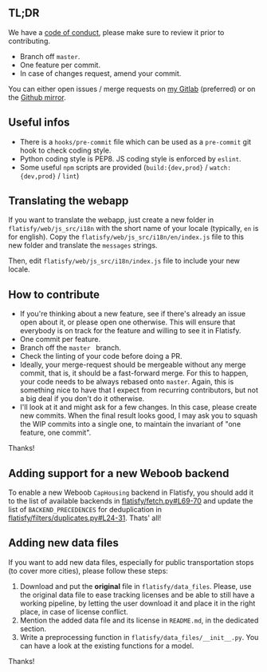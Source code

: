 ## TL;DR

We have a [code of conduct](CodeOfConduct.md), please make sure to review it
prior to contributing.

* Branch off `master`.
* One feature per commit.
* In case of changes request, amend your commit.

You can either open issues / merge requests on [my
Gitlab](https://git.phyks.me/Phyks/flatisfy/) (preferred) or on the [Github
mirror](https://github.com/phyks/flatisfy).


## Useful infos

* There is a `hooks/pre-commit` file which can be used as a `pre-commit` git
  hook to check coding style.
* Python coding style is PEP8. JS coding style is enforced by `eslint`.
* Some useful `npm` scripts are provided (`build:{dev,prod}` /
  `watch:{dev,prod}` / `lint`)


## Translating the webapp

If you want to translate the webapp, just create a new folder in
`flatisfy/web/js_src/i18n` with the short name of your locale (typically, `en`
is for english). Copy the `flatisfy/web/js_src/i18n/en/index.js` file to this
new folder and translate the `messages` strings.

Then, edit `flatisfy/web/js_src/i18n/index.js` file to include your new
locale.


## How to contribute

* If you're thinking about a new feature, see if there's already an issue open
  about it, or please open one otherwise. This will ensure that everybody is on
  track for the feature and willing to see it in Flatisfy.
* One commit per feature.
* Branch off the `master ` branch.
* Check the linting of your code before doing a PR.
* Ideally, your merge-request should be mergeable without any merge commit, that
  is, it should be a fast-forward merge. For this to happen, your code needs to
  be always rebased onto `master`. Again, this is something nice to have that
  I expect from recurring contributors, but not a big deal if you don't do it
  otherwise.
* I'll look at it and might ask for a few changes. In this case, please create
  new commits. When the final result looks good, I may ask you to squash the
  WIP commits into a single one, to maintain the invariant of "one feature, one
  commit".

Thanks!


## Adding support for a new Weboob backend

To enable a new Weboob `CapHousing` backend in Flatisfy, you should add it to
the list of available backends in
[flatisfy/fetch.py#L69-70](https://git.phyks.me/Phyks/flatisfy/blob/master/flatisfy/fetch.py#L69-70)
and update the list of `BACKEND_PRECEDENCES` for deduplication in
[flatisfy/filters/duplicates.py#L24-31](https://git.phyks.me/Phyks/flatisfy/blob/master/flatisfy/filters/duplicates.py#L24-31).
Thats' all!


## Adding new data files

If you want to add new data files, especially for public transportation stops
(to cover more cities), please follow these steps:

1. Download and put the **original** file in `flatisfy/data_files`. Please,
   use the original data file to ease tracking licenses and be able to still
   have a working pipeline, by letting the user download it and place it in
   the right place, in case of license conflict.
2. Mention the added data file and its license in `README.md`, in the
   dedicated section.
3. Write a preprocessing function in `flatisfy/data_files/__init__.py`. You
   can have a look at the existing functions for a model.

Thanks!
